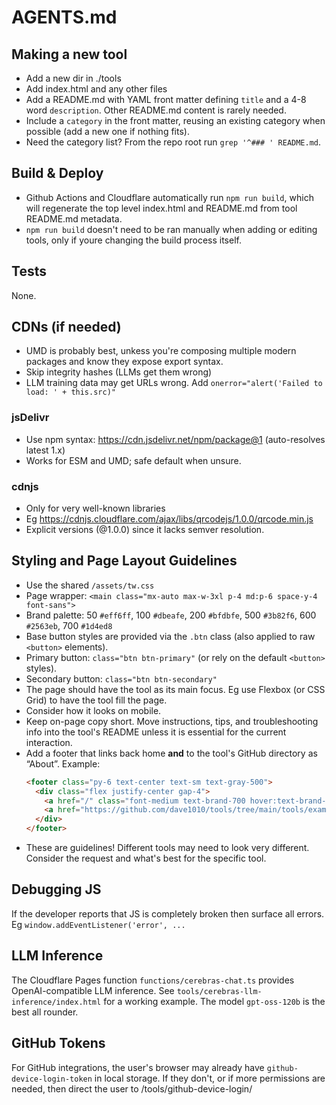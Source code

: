 # AGENTS.md

## Making a new tool

- Add a new dir in ./tools
- Add index.html and any other files
- Add a README.md with YAML front matter defining `title` and a 4-8 word `description`. Other README.md content is rarely needed.
- Include a `category` in the front matter, reusing an existing category when possible (add a new one if nothing fits).
- Need the category list? From the repo root run `grep '^### ' README.md`.

## Build & Deploy

- Github Actions and Cloudflare automatically run `npm run build`, which will regenerate the top level index.html and README.md from tool README.md metadata.
- `npm run build` doesn't need to be ran manually when adding or editing tools, only if youre changing the build process itself.

## Tests

None.

## CDNs (if needed)

- UMD is probably best, unkess you're composing multiple modern packages and know they expose export syntax.
- Skip integrity hashes (LLMs get them wrong)
- LLM training data may get URLs wrong. Add `onerror="alert('Failed to load: ' + this.src)"`

### jsDelivr

- Use npm syntax: https://cdn.jsdelivr.net/npm/package@1 (auto-resolves latest 1.x)
- Works for ESM and UMD; safe default when unsure.

### cdnjs

- Only for very well-known libraries
- Eg https://cdnjs.cloudflare.com/ajax/libs/qrcodejs/1.0.0/qrcode.min.js
- Explicit versions (@1.0.0) since it lacks semver resolution.

## Styling and Page Layout Guidelines

- Use the shared `/assets/tw.css`
- Page wrapper: `<main class="mx-auto max-w-3xl p-4 md:p-6 space-y-4 font-sans">`
- Brand palette: 50 `#eff6ff`, 100 `#dbeafe`, 200 `#bfdbfe`, 500 `#3b82f6`, 600 `#2563eb`, 700 `#1d4ed8`
- Base button styles are provided via the `.btn` class (also applied to raw `<button>` elements).
- Primary button: `class="btn btn-primary"` (or rely on the default `<button>` styles).
- Secondary button: `class="btn btn-secondary"`
- The page should have the tool as its main focus. Eg use Flexbox (or CSS Grid) to have the tool fill the page.
- Consider how it looks on mobile.
- Keep on-page copy short. Move instructions, tips, and troubleshooting info into the tool's README unless it is essential for the current interaction.
- Add a footer that links back home **and** to the tool's GitHub directory as “About”. Example:
  ```html
  <footer class="py-6 text-center text-sm text-gray-500">
    <div class="flex justify-center gap-4">
      <a href="/" class="font-medium text-brand-700 hover:text-brand-600">← Back to tools.dave.engineer</a>
      <a href="https://github.com/dave1010/tools/tree/main/tools/example" class="font-medium text-brand-700 hover:text-brand-600">About</a>
    </div>
  </footer>
  ```
- These are guidelines! Different tools may need to look very different. Consider the request and what's best for the specific tool.

## Debugging JS

If the developer reports that JS is completely broken then surface all errors. Eg `window.addEventListener('error', ...`

## LLM Inference

The Cloudflare Pages function `functions/cerebras-chat.ts` provides OpenAI-compatible LLM inference. See `tools/cerebras-llm-inference/index.html` for a working example. The model `gpt-oss-120b` is the best all rounder.

## GitHub Tokens

For GitHub integrations, the user's browser may already have `github-device-login-token` in local storage. If they don't, or if more permissions are needed, then direct the user to /tools/github-device-login/
